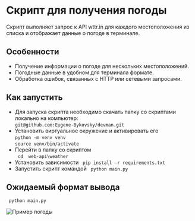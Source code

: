 # Скрипт для получения погоды

Скрипт выполняет запрос к API wttr.in для каждого местоположения из списка и отображает данные о погоде в терминале.

## Особенности

- Получение информации о погоде для нескольких местоположений.
- Погодные данные в удобном для терминала формате.
- Обработка ошибок, связанных с HTTP или сетевыми запросами.

## Как запустить

- Для запуска скрипта необходимо скачать папку со скриптами локально на компьютер:  
``` git@github.com:Eugene-Bykovsky/devman.git ```
- Установить виртуальное окружение и активировать его  
``` python -m venv venv ```  
``` source venv/bin/activate ```
- Перейти в папку  со скриптом  
``` cd  web-api\weather```  
- Установить зависимости
``` pip install -r requirements.txt```  
- Запустить скрипт командой
``` python main.py```  

## Ожидаемый формат вывода 
``` python main.py```  

![Пример погоды](./images/weather_example.png)
